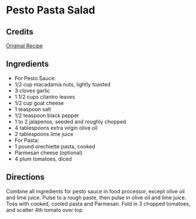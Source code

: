 # Pesto Pasta Salad 

<!-- BEGIN content -->

## Credits

[Original Recipe](http://www.foodtv.com/foodtv/recipe/0,6255,12860,FF.html "http://www.foodtv.com/foodtv/recipe/0,6255,12860,FF.html")

## Ingredients

- For Pesto Sauce: 
- 1/2 cup macadamia nuts, lightly toasted
- 3 cloves garlic
- 1 1/2 cups cilantro leaves
- 1/2 cup goat cheese
- 1 teaspoon salt
- 1/2 teaspoon black pepper
- 1 to 2 jalapenos, seeded and roughly chopped
- 4 tablespoons extra virgin olive oil
- 2 tablespoons lime juice
- For Pasta:
- 1 pound orechiette pasta, cooked
- Parmesan cheese (optional)
- 4 plum tomatoes, diced

## Directions

Combine all ingredients for pesto sauce in food processor, except olive oil and lime juice. Pulse to a rough paste, then pulse in olive oil and lime juice. Toss with cooked, cooled pasta and Parmesan. Fold in 3 chopped tomatoes, and scatter 4th tomato over top

<!-- END content -->

